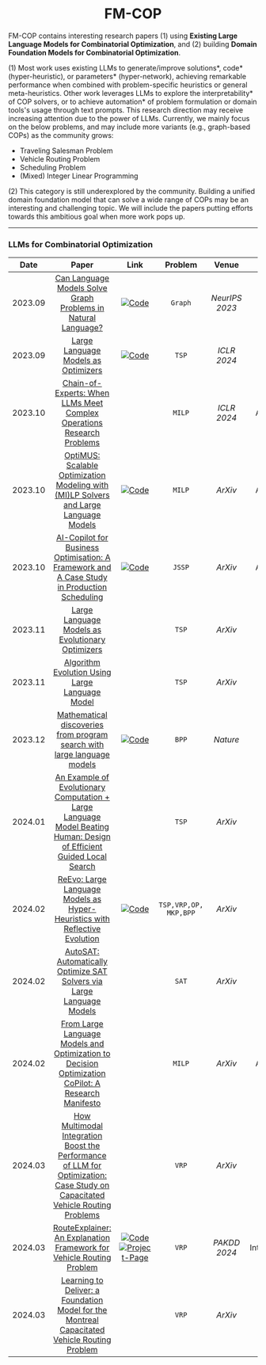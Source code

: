 <h1 align="center">FM-COP</h1>

FM-COP contains interesting research papers (1) using **Existing Large Language Models for Combinatorial Optimization**, and (2) building **Domain Foundation Models for Combinatorial Optimization**.

(1) Most work uses existing LLMs to generate/improve solutions\*, code\* (hyper-heuristic), or parameters\* (hyper-network), achieving remarkable performance when combined with problem-specific heuristics or general meta-heuristics. Other work leverages LLMs to explore the interpretability\* of COP solvers, or to achieve automation\* of problem formulation or domain tools's usage through text prompts. This research direction may receive increasing attention due to the power of LLMs. Currently, we mainly focus on the below problems, and may include more variants (e.g., graph-based COPs) as the community grows:

* Traveling Salesman Problem
* Vehicle Routing Problem
* Scheduling Problem
* (Mixed) Integer Linear Programming

(2) This category is still underexplored by the community. Building a unified domain foundation model that can solve a wide range of COPs may be an interesting and challenging topic. We will include the papers putting efforts towards this ambitious goal when more work pops up.

----

### LLMs for Combinatorial Optimization

|  Date   |                            Paper                             |                Link                | Problem |     Venue      |     Remark      |
| :-----: | :----------------------------------------------------------: | :----------------------------------------------------------: | :-----: | :------------: | :--------------: |
| 2023.09 | [Can Language Models Solve Graph Problems in Natural Language?](https://arxiv.org/pdf/2305.10037.pdf) | [![Code](https://img.shields.io/badge/Code-025E8C?style=for-the-badge)](https://github.com/Arthur-Heng/NLGraph) |  `Graph`  | *NeurIPS 2023* |     Solution     |
| 2023.09 | [Large Language Models as Optimizers](https://arxiv.org/pdf/2309.03409.pdf) | [![Code](https://img.shields.io/badge/Code-025E8C?style=for-the-badge)](https://github.com/google-deepmind/opro) |   `TSP`   |  *ICLR 2024*  |     Solution     |
| 2023.10 | [Chain-of-Experts: When LLMs Meet Complex Operations Research Problems](https://openreview.net/pdf?id=HobyL1B9CZ) | &emsp;&emsp;&emsp;&emsp; |  `MILP`  |  *ICLR 2024*  |    Automation    |
| 2023.10 | [OptiMUS: Scalable Optimization Modeling with (MI)LP Solvers and Large Language Models](https://arxiv.org/pdf/2402.10172.pdf) | [![Code](https://img.shields.io/badge/Code-025E8C?style=for-the-badge)](https://github.com/teshnizi/OptiMUS) |  `MILP`  |     *ArXiv*     |    Automation    |
| 2023.10 | [AI-Copilot for Business Optimisation: A Framework and A Case Study in Production Scheduling](https://arxiv.org/pdf/2309.13218.pdf) | [![Code](https://img.shields.io/badge/Code-025E8C?style=for-the-badge)](https://github.com/pivithuruthejanamarasinghe/AI-Copilot-Data) |  `JSSP`  |     *ArXiv*     |    Automation    |
| 2023.11 | [Large Language Models as Evolutionary Optimizers](https://arxiv.org/pdf/2310.19046.pdf) |                                                              | `TSP` |     *ArXiv*     |     Solution     |
| 2023.11 | [Algorithm Evolution Using Large Language Model](https://arxiv.org/pdf/2311.15249.pdf) |                                                              | `TSP` |     *ArXiv*     |       Code       |
| 2023.12 | [Mathematical discoveries from program search with large language models](https://www.nature.com/articles/s41586-023-06924-6) | [![Code](https://img.shields.io/badge/Code-025E8C?style=for-the-badge)](https://github.com/google-deepmind/funsearch) | `BPP` |    *Nature*    |       Code       |
| 2024.01 | [An Example of Evolutionary Computation + Large Language Model Beating Human: Design of Efficient Guided Local Search](https://arxiv.org/pdf/2401.02051.pdf) |                                                              | `TSP` |     *ArXiv*     |       Code       |
| 2024.02 | [ReEvo: Large Language Models as Hyper-Heuristics with Reflective Evolution](https://arxiv.org/pdf/2402.01145.pdf) | [![Code](https://img.shields.io/badge/Code-025E8C?style=for-the-badge)](https://github.com/ai4co/LLM-as-HH) | `TSP,VRP,OP, MKP,BPP` |     *ArXiv*     |       Code       |
| 2024.02 | [AutoSAT: Automatically Optimize SAT Solvers via Large Language Models](https://arxiv.org/pdf/2402.10705.pdf) |                                                              |   `SAT`   |     *ArXiv*     | Code |
| 2024.02 | [From Large Language Models and Optimization to Decision Optimization CoPilot: A Research Manifesto](https://arxiv.org/pdf/2402.16269.pdf) |                                                              | `MILP` |     *ArXiv*     |    Automation    |
| 2024.03 | [How Multimodal Integration Boost the Performance of LLM for Optimization: Case Study on Capacitated Vehicle Routing Problems](https://arxiv.org/pdf/2403.01757.pdf) |                                                              |   `VRP`   |     *ArXiv*     |     Solution     |
| 2024.03 | [RouteExplainer: An Explanation Framework for Vehicle Routing Problem](https://arxiv.org/pdf/2403.03585.pdf) | [![Code](https://img.shields.io/badge/Code-025E8C?style=for-the-badge)](https://github.com/ntt-dkiku/route-explainer) <br> [![Project-Page](https://img.shields.io/badge/Page-74aa9c?style=for-the-badge)](https://ntt-dkiku.github.io/xai-vrp) |   `VRP`   | *PAKDD 2024* | Interpretability |
| 2024.03 | [Learning to Deliver: a Foundation Model for the Montreal Capacitated Vehicle Routing Problem](https://arxiv.org/abs/2403.00026) |  | `VRP` |     *ArXiv*     |       Solution       |

